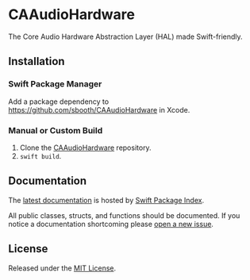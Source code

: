 # CAAudioHardware

The Core Audio Hardware Abstraction Layer (HAL) made Swift-friendly.

## Installation

### Swift Package Manager

Add a package dependency to https://github.com/sbooth/CAAudioHardware in Xcode.

### Manual or Custom Build

1. Clone the [CAAudioHardware](https://github.com/sbooth/CAAudioHardware) repository.
2. `swift build`.

## Documentation

The [latest documentation](https://swiftpackageindex.com/sbooth/CAAudioHardware/main/documentation/caaudiohardware) is hosted by [Swift Package Index](https://swiftpackageindex.com/).

All public classes, structs, and functions should be documented. If you notice a documentation shortcoming please [open a new issue](https://github.com/sbooth/CAAudioHardware/issues/new/choose).

## License

Released under the [MIT License](https://github.com/sbooth/CAAudioHardware/blob/main/LICENSE.txt).
